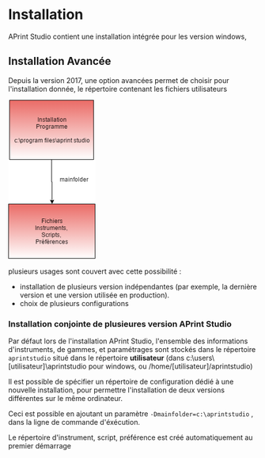 # Installation



APrint Studio contient une installation intégrée pour les version windows, 



## Installation Avancée

Depuis la version 2017, une option avancées permet de choisir pour l'installation donnée, le répertoire contenant les fichiers utilisateurs

![](installation.png)

plusieurs usages sont couvert avec cette possibilité :

- installation de plusieurs version indépendantes (par exemple, la dernière version et une version utilisée en production).
- choix de plusieurs configurations



### Installation conjointe de plusieures version APrint Studio

Par défaut lors de l'installation APrint Studio, l'ensemble des informations d'instruments, de gammes, et paramétrages sont stockés dans le répertoire `aprintstudio` situé dans le répertoire **utilisateur** (dans c:\users\\[utilisateur]\\aprintstudio pour windows, ou /home/[utilisateur]/aprintstudio)

Il est possible de spécifier un répertoire de configuration dédié à une nouvelle installation, pour permettre l'installation de deux versions différentes sur le même ordinateur.

Ceci est possible en ajoutant un paramètre `-Dmainfolder=c:\aprintstudio` , dans la ligne de commande d'éxécution.

Le répertoire d'instrument, script, préférence est créé automatiquement au premier démarrage

